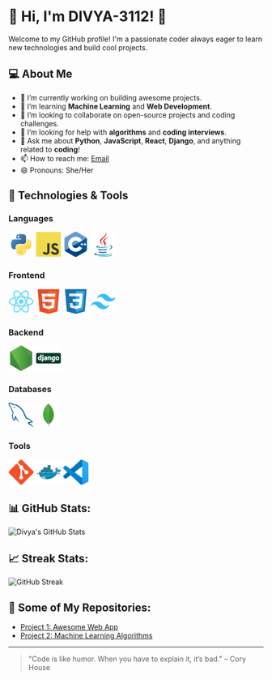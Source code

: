 # 👋 Hi, I'm **DIVYA-3112**! 🚀

Welcome to my GitHub profile! I'm a passionate coder always eager to learn new technologies and build cool projects.

## 💻 About Me
- 🔭 I’m currently working on building awesome projects.
- 🌱 I’m learning **Machine Learning** and **Web Development**.
- 👯 I’m looking to collaborate on open-source projects and coding challenges.
- 🤔 I’m looking for help with **algorithms** and **coding interviews**.
- 💬 Ask me about **Python**, **JavaScript**, **React**, **Django**, and anything related to **coding**!
- 📫 How to reach me: [Email](mailto:divya3112@example.com)
- 😄 Pronouns: She/Her

## 🔧 Technologies & Tools
### Languages
<p align="left">
  <img src="https://raw.githubusercontent.com/devicons/devicon/master/icons/python/python-original.svg" width="50" />
  <img src="https://raw.githubusercontent.com/devicons/devicon/master/icons/javascript/javascript-original.svg" width="50" />
  <img src="https://raw.githubusercontent.com/devicons/devicon/master/icons/cplusplus/cplusplus-original.svg" width="50" />
  <img src="https://raw.githubusercontent.com/devicons/devicon/master/icons/java/java-original.svg" width="50" />
</p>

### Frontend
<p align="left">
  <img src="https://raw.githubusercontent.com/devicons/devicon/master/icons/react/react-original.svg" width="50" />
  <img src="https://raw.githubusercontent.com/devicons/devicon/master/icons/html5/html5-original.svg" width="50" />
  <img src="https://raw.githubusercontent.com/devicons/devicon/master/icons/css3/css3-original.svg" width="50" />
  <img src="https://raw.githubusercontent.com/devicons/devicon/master/icons/tailwindcss/tailwindcss-original.svg" width="50" />
</p>

### Backend
<p align="left">
  <img src="https://raw.githubusercontent.com/devicons/devicon/master/icons/nodejs/nodejs-original.svg" width="50" />
  <img src="https://raw.githubusercontent.com/devicons/devicon/master/icons/django/django-original.svg" width="50" />
</p>

### Databases
<p align="left">
  <img src="https://raw.githubusercontent.com/devicons/devicon/master/icons/mysql/mysql-original.svg" width="50" />
  <img src="https://raw.githubusercontent.com/devicons/devicon/master/icons/mongodb/mongodb-original.svg" width="50" />
</p>

### Tools
<p align="left">
  <img src="https://raw.githubusercontent.com/devicons/devicon/master/icons/git/git-original.svg" width="50" />
  <img src="https://raw.githubusercontent.com/devicons/devicon/master/icons/docker/docker-original.svg" width="50" />
  <img src="https://raw.githubusercontent.com/devicons/devicon/master/icons/vscode/vscode-original.svg" width="50" />
</p>

## 📊 GitHub Stats:
![Divya's GitHub Stats](https://github-readme-stats.vercel.app/api?username=DIVYA-3112&show_icons=true&hide_title=true&count_private=true&theme=dark)

## 📈 Streak Stats:
![GitHub Streak](https://github-readme-streak-stats.herokuapp.com/?user=DIVYA-3112&theme=dark)

## 📂 Some of My Repositories:
- [Project 1: Awesome Web App](https://github.com/DIVYA-3112/project1)
- [Project 2: Machine Learning Algorithms](https://github.com/DIVYA-3112/project2)

---

> "Code is like humor. When you have to explain it, it’s bad." – Cory House
